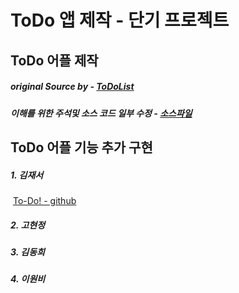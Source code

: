 # ToDo 앱 제작 - 단기 프로젝트

## ToDo 어플 제작 

##### original Source by - [ToDoList](https://github.com/eddydn/ToDoList)

##### 이해를 위한 주석및 소스 코드 일부 수정 -  [소스파일](https://github.com/JaeSeoKim/Android_Project_Study/tree/master/doc/단기%20프로젝트/src/ToDoList-edit.zip)

## ToDo 어플 기능 추가 구현

##### 1. 김재서

​	[To-Do! - github](https://github.com/JaeSeoKim/To-Do-Android_APP)

##### 2. 고현정



##### 3. 김동희



##### 4. 이원비

